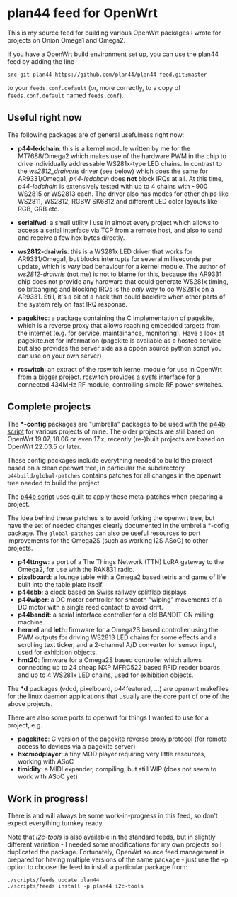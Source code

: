 # plan44 feed for OpenWrt

This is my source feed for building various OpenWrt packages I wrote for projects on Onion Omega1 and Omega2.

If you have a OpenWrt build environment set up, you can use the plan44 feed by adding the line

    src-git plan44 https://github.com/plan44/plan44-feed.git;master

to your `feeds.conf.default` (or, more correctly, to a copy of `feeds.conf.default` named `feeds.conf`).

## Useful right now

The following packages are of general usefulness right now:

- **p44-ledchain**: this is a kernel module written by me for the MT7688/Omega2 which makes use of the hardware PWM in the chip to drive individually addressable WS281x-type LED chains. In contrast to the *ws2812_draiveris* driver (see below) which does the same for AR9331/Omega1, *p44-ledchain* does **not** block IRQs at all. At this time, *p44-ledchain* is extensively tested with up to 4 chains with ~900 WS2815 or WS2813 each. The driver also has modes for other chips like WS2811, WS2812, RGBW SK6812 and different LED color layouts like RGB, GRB etc.

- **serialfwd**: a small utility I use in almost every project which allows to access a serial interface via TCP from a remote host, and also to send and receive a few hex bytes directly.

- **ws2812-draivris**: this is a WS281x LED driver that works for AR9331/Omega1, but blocks interrupts for several milliseconds per update, which is *very* bad behaviour for a kernel module. The author of *ws2812-draivris* (not me) is not to blame for this, because the AR9331 chip does not provide any hardware that could generate WS281x timing, so bitbanging and blocking IRQs is the *only* way to do WS281x on a AR9331. Still, it's a bit of a hack that could backfire when other parts of the system rely on fast IRQ response.

- **pagekitec**: a package containing the C implementation of pagekite, which is a reverse proxy that allows reaching embedded targets from the internet (e.g. for service, maintainance, monitoring). Have a look at pagekite.net for information (pagekite is available as a hosted service but also provides the server side as a oppen source python script you can use on your own server)

- **rcswitch**: an extract of the rcswitch kernel module for use in OpenWrt from a bigger project. rcswitch provides a sysfs interface for a connected 434MHz RF module, controlling simple RF power switches.

## Complete projects

The **\*-config** packages are "umbrella" packages to be used with the [p44b script](https://github.com/plan44/p44build) for various projects of mine. The older projects are still based on OpenWrt 19.07, 18.06 or even 17.x, recently (re-)built projects are based on OpenWrt 22.03.5 or later.

These config packages include everything needed to build the project based on a clean openwrt tree, in particular the subdirectory `p44build/global-patches` contains patches for all changes in the openwrt tree needed to build the project.

The [p44b script](https://github.com/plan44/p44build) uses quilt to apply these meta-patches when preparing a project.

The idea behind these patches is to avoid forking the openwrt tree, but have the set of needed changes clearly documented in the umbrella *-cofig package.
The `global-patches` can also be useful resources to port improvements for the Omega2S (such as working i2S ASoC) to other projects.

- **p44ttngw**: a port of a The Things Network (TTN) LoRA gateway to the Omega2, for use with the RAK831 radio.
- **pixelboard**: a lounge table with a Omega2 based tetris and game of life built into the table plate itself.
- **p44sbb**: a clock based on Swiss railway splitflap displays
- **p44wiper**: a DC motor controller for smooth "wiping" movements of a DC motor with a single reed contact to avoid drift.
- **p44bandit**: a serial interface controller for a old BANDIT CN milling machine.
- **hermel** and **leth**: firmware for a Omega2S based controller using the PWM outputs for driving WS2813 LED chains for some effects and a scrolling text ticker, and a 2-channel A/D converter for sensor input, used for exhibition objects.
- **hmt20**: firmware for a Omega2S based controller which allows connecting up to 24 cheap NXP MFRC522 based RFID reader boards and up to 4 WS281x LED chains, used for exhibition objects.

The **\*d** packages (vdcd, pixelboard, p44featured, ...) are openwrt makefiles for the linux daemon applications that usually are the core part of one of the above projects.

There are also some ports to openwrt for things I wanted to use for a project, e.g.

- **pagekitec**: C version of the pagekite reverse proxy protocol (for remote access to devices via a pagekite server)
- **hxcmodplayer**: a tiny MOD player requiring very little resources, working with ASoC
- **timidity**: a MIDI expander, compiling, but still WIP (does not seem to work with ASoC yet)


## Work in progress!

There is and will always be some work-in-progress in this feed, so don't expect everything turnkey ready.

Note that *i2c-tools* is also available in the standard feeds, but in slightly different variation - I needed some modifications for my own projects so I duplicated the package. Fortunately, OpenWrt source feed management is prepared for having multiple versions of the same package - just use the -p option to choose the feed to install a particular package from:

    ./scripts/feeds update plan44
    ./scripts/feeds install -p plan44 i2c-tools


